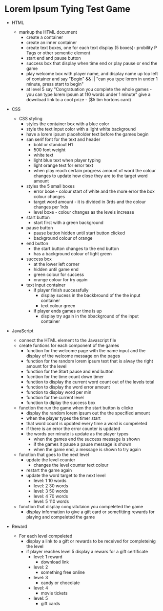 # Lorem Ipsum Tying Test Game

- HTML
   - markup the HTML document
      - create a container
      - create an inner container
      - create text boxes, one for each text display (5 boxes)- probility P Tags or other sementic element
      - start end and pause button
      - success box that display when time end or play pause or end the game
      - play welcome box with player name, and display name up top left of container and say "Begin"  && || "can you type lorem in under 1 minute, press start to begin"
      - at level 5 say "Congratuation you complete the whole games - you can type lorem ipsum at 110 words under 1 minute" give a download link to a cool prize - ($5 tim hortons card)

- CSS
   - CSS styling 
      - styles the container box with a blue color
      - style the text input color with a light white background
      - have a lorem ipsum placeholder text before the games begin
      - san serif font for the text and header
         - bold or standout H1
         - 500 font weight
         - white text
         - light blue text when player typing 
         - light orange text for error text
         - when play reach certain progress amount of word the colour changes to update how close they are to the target word amount
      - styles the 5 small boxes
         - error boxe - colour start of white and the more error the box colour changes
         - target word amount - it is divided in 3rds and the colour changes per 1rds 
         - level boxe - colour changes as the levels increase
      - start button
         - start first with a green background
      - pause button
         - pause button hidden until start button clicked
         -  background colour of orange
      - end button
         - the start button changes to the end button 
         - has a background colour of light green
      - success box
         - at the lower left corner 
         - hidden until game end 
         - green colour for success
         - orange colour for try again
      - text input container
         - if player finish successfully
            - display sucess in the backbround of the the input container
            - text colour green
         - if player ends games or time is up
            - display try again in the bbackground of the input container
- JavaScript
   - connect the HTML element to the Javascript file
   - create funtions for each component of the games
      - function for the welcome page with the name input and the display of the welcome message on the pages
      - function for the random lorem ipsum text that is alway the right amount for the level
      - function for the Start pause and end button 
      - fucntion for the time count down timer
      - function to display the current word count out of the levels total
      - function to display the word error amount 
      - function to display word per min
      - function for the current level
      - function to diplay the success box
   - function the run the game when the start button is clicke
      - display the random lorem ipsum out the the specified amount
      - when the player types the timer start
      - that word count is updated every time a word is compeleted
      - if there is an error the error counter is updated
      - the words per minute is update as the player types
         - when the games end the success message is shown
         - if the games it pause a pause message is shown
         - when the game end, a message is shown to try again 
   - function that goes to the next level
      - update the level counter
         - changes the level counter text colour
      - restart the game again
      - update the word target to the next level
         - level: 1
            10 words
         - level: 2
            30 words
         - level: 3
            50 words
         - level: 4
            70 words
         - level: 5
            110 words
   - function that display congratutaion you compeleted the game
      - display information to give a gift card or somefitting rewards for playing and compeleted the game
- Reward
   - For each level compeleted
      - display a link to a gift or rewards to be received for completeinig the level
      - if player reaches level 5 display a rewars for a gift certificate
         - level: 1 reward
            - download link
         - level: 2 
            - something free online
         - level: 3
            - candy or chocolate
         - level: 4
            - movie tickets
         - level: 5
            - gift cards 
